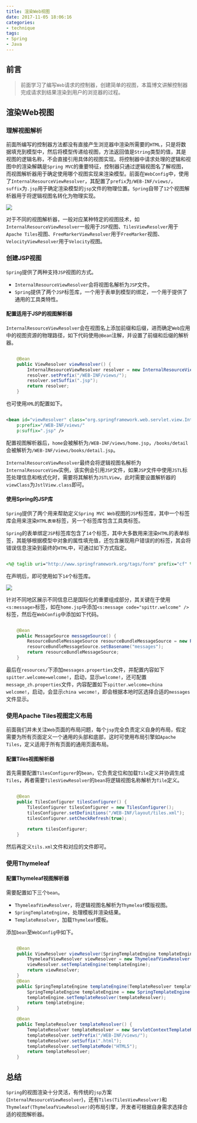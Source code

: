 ```yaml
---
title: 渲染Web视图
date: 2017-11-05 18:06:16
categories:
- technique
tags:
- Spring
- Java
---
```


## 前言
> 前面学习了编写`Web`请求的控制器，创建简单的视图，本篇博文讲解控制器完成请求到结果渲染到用户的浏览器的过程。

## 渲染Web视图

### 理解视图解析

前面所编写的控制器方法都没有直接产生浏览器中渲染所需要的`HTML`，只是将数据填充到模型中，然后将模型传递给视图，方法返回值是`String`类型的值，其是视图的逻辑名称，不会直接引用具体的视图实现。将控制器中请求处理的逻辑和视图中的渲染解耦是`Spring MVC`的重要特征，控制器只通过逻辑视图名了解视图，而视图解析器用于确定使用哪个视图实现来渲染模型。前面在`WebConfig`中，使用了`InternalResourceViewResolver`，其配置了`prefix`为`/WEB-INF/views/`，`suffix`为`.jsp`用于确定渲染模型的`jsp`文件的物理位置。`Spring`自带了`12`个视图解析器用于将逻辑视图名转化为物理实现。

![](https://raw.githubusercontent.com/leesf/blogPhotos/master/spring-learning/web-rendering/view-resolver.png)

对于不同的视图解析器，一般对应某种特定的视图技术，如`InternalResourceViewResolver`一般用于`JSP`视图、`TilesViewResolver`用于`Apache Tiles`视图、`FreeMarkerViewResolver`用于`FreeMarker`视图、`VelocityViewResolver`用于`Velocity`视图。

### 创建JSP视图

`Spring`提供了两种支持`JSP`视图的方式。

* `InternalResourceViewResolver`会将视图名解析为`JSP`文件。
* `Spring`提供了两个`JSP`标签库，一个用于表单到模型的绑定，一个用于提供了通用的工具类特性。

#### 配置适用于JSP的视图解析器

`InternalResourceViewResolver`会在视图名上添加前缀和后缀，进而确定`Web`应用中的视图资源的物理路径，如下代码使用`@Bean`注解，并设置了前缀和后缀的解析器。

```java

    @Bean
    public ViewResolver viewResolver() {
        InternalResourceViewResolver resolver = new InternalResourceViewResolver();
        resolver.setPrefix("/WEB-INF/views/");
        resolver.setSuffix(".jsp");
        return resolver;
    }

```

也可使用`XML`的配置如下。

```xml

<bean id="viewResolver" class="org.springframework.web.servlet.view.InternalResourceViewResolver"
	p:prefix="/WEB-INF/views/"
	p:suffix=".jsp" />

```

配置视图解析器后，`home`会被解析为`/WEB-INF/views/home.jsp`，`/books/detail`会被解析为`/WEB-INF/views/books/detail.jsp`。

`InternalResourceViewResolver`最终会将逻辑视图名解析为`InternalResourceView`实例，该实例会引用`JSP`文件，如果`JSP`文件中使用`JSTL`标签处理信息和格式化时，需要将其解析为`JSTLView`，此时需要设置解析器的`viewClass`为`JstlView.class`即可。

#### 使用Spring的JSP库

`Spring`提供了两个用来帮助定义`Spring MVC Web`视图的`JSP`标签库，其中一个标签库会用来渲染`HTML表单`标签，另一个标签库包含工具类标签。

`Spring`的表单绑定`JSP`标签库包含了`14`个标签，其中大多数用来渲染`HTML`的表单标签，其能够根据模型中对象的属性填充值，还包含展现用户错误的的标签，其会将错误信息渲染到最终的`HTML`中，可通过如下方式指定。

```jsp

<%@ taglib uri="http://www.springframework.org/tags/form" prefix="cf" %>

```

在声明后，即可使用如下`14`个标签库。

![](https://raw.githubusercontent.com/leesf/blogPhotos/master/spring-learning/web-rendering/sf-html-form.png)

针对不同地区展示不同信息已是国际化的重要组成部分，其关键在于使用`<s:message>`标签，如在`home.jsp`中添加`<s:message code="spittr.welcome" />`标签，然后在`WebConfig`中添加如下代码。

```java

    @Bean
    public MessageSource messageSource() {
        ResourceBundleMessageSource resourceBundleMessageSource = new ResourceBundleMessageSource();
        resourceBundleMessageSource.setBasename("messages");
        return resourceBundleMessageSource;
    }

```

最后在`resources/`下添加`messages.properties`文件，并配置内容如下`spitter.welcome=welcome!`，启动，显示`welcome!`，还可配置`message_zh.properties`文件，内容配置如下`spitter.welcome=china welcome!`，启动，会显示`china wecome!`，即会根据本地时区选择合适的`messages`文件显示。

### 使用Apache Tiles视图定义布局

前面我们并未关注`Web`页面的布局问题，每个`jsp`完全负责定义自身的布局，假定需要为所有页面定义一个通用的头部和底部，这时可使用布局引擎如`Apache Tiles`，定义适用于所有页面的通用页面布局。

#### 配置Tiles视图解析器

首先需要配置`TilesConfigurer`的`bean`，它负责定位和加载`Tile`定义并协调生成`Tiles`，再者需要`TilesViewResolver`的`bean`将逻辑视图名称解析为`Tile`定义。

```java

    @Bean
    public TilesConfigurer tilesConfigurer() {
        TilesConfigurer tilesConfigurer = new TilesConfigurer();
        tilesConfigurer.setDefinitions("/WEB-INF/layout/tiles.xml");
        tilesConfigurer.setCheckRefresh(true);

        return tilesConfigurer;
    }

```

然后再定义`tils.xml`文件和对应的文件即可。

### 使用Thymeleaf

#### 配置Thymeleaf视图解析器

需要配置如下三个`bean`。

* `ThymeleafViewResolver`，将逻辑视图名解析为`Thymeleaf`模版视图。
* `SpringTemplateEngine`，处理模板并渲染结果。
* `TemplateResolver`，加载`Thymeleaf`模板。

添加`bean`至`WebConfig`中如下。

```java

    @Bean
    public ViewResolver viewResolver(SpringTemplateEngine templateEngine) {
        ThymeleafViewResolver viewResolver = new ThymeleafViewResolver();
        viewResolver.setTemplateEngine(templateEngine);
        return viewResolver;
    }
    @Bean
    public SpringTemplateEngine templateEngine(TemplateResolver templateResolver) {
        SpringTemplateEngine templateEngine = new SpringTemplateEngine();
        templateEngine.setTemplateResolver(templateResolver);
        return templateEngine;
    }

    @Bean
    public TemplateResolver templateResolver() {
        TemplateResolver templateResolver = new ServletContextTemplateResolver();
        templateResolver.setPrefix("/WEB-INF/views/");
        templateResolver.setSuffix(".html");
        templateResolver.setTemplateMode("HTML5");
        return templateResolver;
    }

```

## 总结

`Spring`的视图渲染十分灵活，有传统的`jsp`方案(`InternalResourceViewResolver`)，还有`Tiles(TilesViewResolver)`和`Thymeleaf(ThymeleafViewResolver)`的布局引擎，开发者可根据自身需求选择合适的视图解析器。




















